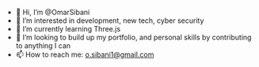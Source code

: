 - 👋 Hi, I’m @OmarSibani
- 👀 I’m interested in development, new tech, cyber security 
- 🌱 I’m currently learning Three.js
- 💞️ I’m looking to build up my portfolio, and personal skills by contributing to anything I can
- 📫 How to reach me: o.sibani1@gmail.com

<!---
OmarSibani/OmarSibani is a ✨ special ✨ repository because its `README.md` (this file) appears on your GitHub profile.
You can click the Preview link to take a look at your changes.
--->
